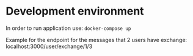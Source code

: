 # Development environment

In order to run application use:
      `docker-compose up`


Example for the endpoint for the messages that 2 users have exchange: 
      localhost:3000/user/exchange/1/3